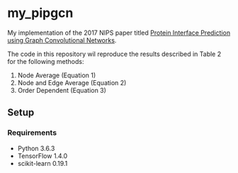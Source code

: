 # my_pipgcn
My implementation of the 2017 NIPS paper titled [Protein Interface Prediction using Graph Convolutional Networks](https://papers.nips.cc/paper/7231-protein-interface-prediction-using-graph-convolutional-networks).

The code in this repository wil reproduce the results described in Table 2 for the following methods:

1. Node Average (Equation 1)
2. Node and Edge Average (Equation 2)
3. Order Dependent (Equation 3)

## Setup
### Requirements
* Python 3.6.3
* TensorFlow 1.4.0
* scikit-learn 0.19.1



